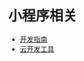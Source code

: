 # 小程序相关

- [开发指南](https://developers.weixin.qq.com/miniprogram/dev/framework/)
- [云开发工具](https://cloud.weixin.qq.com/cloudbase)